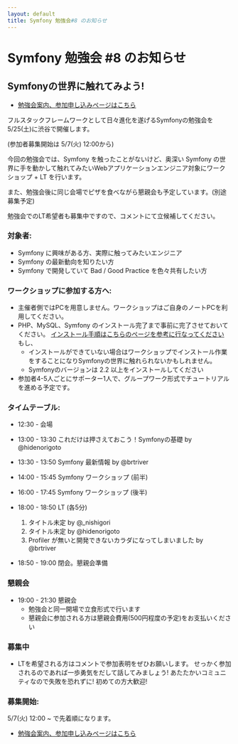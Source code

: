 ```yaml
---
layout: default
title: Symfony 勉強会#8 のお知らせ
---
```


# Symfony 勉強会 #8 のお知らせ

## Symfonyの世界に触れてみよう!

- [勉強会案内、参加申し込みページはこちら](http://www.zusaar.com/event/704003)

フルスタックフレームワークとして日々進化を遂げるSymfonyの勉強会を 5/25(土)に渋谷で開催します。

(参加者募集開始は 5/7(火) 12:00から)

今回の勉強会では、Symfony を触ったことがないけど、奥深い Symfony の世界に手を動かして触れてみたいWebアプリケーションエンジニア対象にワークショップ + LT を行います。

また、勉強会後に同じ会場でピザを食べながら懇親会も予定しています。(別途募集予定)

勉強会でのLT希望者も募集中ですので、コメントにて立候補してください。

### 対象者:
- Symfony に興味がある方、実際に触ってみたいエンジニア
- Symfony の最新動向を知りたい方
- Symfony で開発していて Bad / Good Practice を色々共有したい方


### ワークショップに参加する方へ:
- 主催者側ではPCを用意しません。ワークショップはご自身のノートPCを利用してください。
- PHP、MySQL、Symfony のインストール完了まで事前に完了させておいてください。
[インストール手順はこちらのページを参考に行なってください](http://docs.symfony.gr.jp/symfony2/book/installation.html)
もし、
  - インストールができていない場合はワークショップでインストール作業をすることになりSymfonyの世界に触れられないかもしれません。
  - Symfonyのバージョンは 2.2 以上をインストールしてください
- 参加者4-5人ごとにサポーター1人で、グループワーク形式でチュートリアルを進める予定です。

### タイムテーブル:

- 12:30 - 会場

- 13:00 - 13:30 これだけは押さえておこう！Symfonyの基礎 by @hidenorigoto
- 13:30 - 13:50 Symfony 最新情報 by @brtriver

- 14:00 - 15:45 Symfony ワークショップ (前半)
- 16:00 - 17:45 Symfony ワークショップ (後半)

- 18:00 - 18:50 LT (各5分)
  1. タイトル未定 by @_nishigori
  2. タイトル未定 by @hidenorigoto
  3. Profiler が無いと開発できないカラダになってしまいました by @brtriver

- 18:50 - 19:00 閉会。懇親会準備

### 懇親会

- 19:00 - 21:30 懇親会
  - 勉強会と同一開場で立食形式で行います
  - 懇親会に参加される方は懇親会費用(500円程度の予定)をお支払いください

### 募集中
- LTを希望される方はコメントで参加表明をぜひお願いします。
   せっかく参加されるのであれば一歩勇気をだして話してみましょう!
   あたたかいコミュニティなので失敗を恐れずに! 初めての方大歓迎!

### 募集開始:
5/7(火) 12:00 ~ で先着順になります。

- [勉強会案内、参加申し込みページはこちら](http://www.zusaar.com/event/704003)
